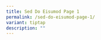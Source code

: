 ```yaml
---
title: Sed Do Eisumod Page 1
permalink: /sed-do-eisumod-page-1/
variant: tiptap
description: ""
---
```

